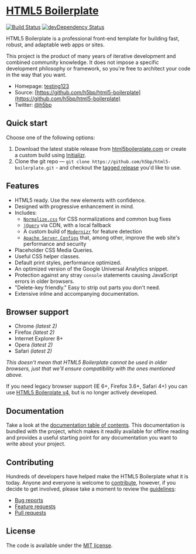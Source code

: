 # [HTML5 Boilerplate](https://html5boilerplate.com)

[![Build Status](https://travis-ci.org/h5bp/html5-boilerplate.svg)](https://travis-ci.org/h5bp/html5-boilerplate)
[![devDependency Status](https://david-dm.org/h5bp/html5-boilerplate/dev-status.svg)](https://david-dm.org/h5bp/html5-boilerplate#info=devDependencies)

HTML5 Boilerplate is a professional front-end template for building
fast, robust, and adaptable web apps or sites.

This project is the product of many years of iterative development and
combined community knowledge. It does not impose a specific development
philosophy or framework, so you're free to architect your code in the
way that you want.

* Homepage: [testing123](https://html5boilerplate.com)
* Source: [https://github.com/h5bp/html5-boilerplate](https://github.com/h5bp/html5-boilerplate)
* Twitter: [@h5bp](https://twitter.com/h5bp)


## Quick start

Choose one of the following options:

1. Download the latest stable release from
   [html5boilerplate.com](https://html5boilerplate.com/) or create a
   custom build using [Initializr](http://www.initializr.com).
2. Clone the git repo — `git clone
   https://github.com/h5bp/html5-boilerplate.git` - and checkout the
   [tagged release](https://github.com/h5bp/html5-boilerplate/releases)
   you'd like to use.


## Features

* HTML5 ready. Use the new elements with confidence.
* Designed with progressive enhancement in mind.
* Includes:
  * [`Normalize.css`](https://necolas.github.com/normalize.css/)
    for CSS normalizations and common bug fixes
  * [`jQuery`](https://jquery.com/) via CDN, with a local fallback
  * A custom build of  [`Modernizr`](http://modernizr.com/) for feature
    detection
  * [`Apache Server Configs`](https://github.com/h5bp/server-configs-apache)
    that, among other, improve the web site's performance and security
* Placeholder CSS Media Queries.
* Useful CSS helper classes.
* Default print styles, performance optimized.
* An optimized version of the Google Universal Analytics snippet.
* Protection against any stray `console` statements causing JavaScript
  errors in older browsers.
* "Delete-key friendly." Easy to strip out parts you don't need.
* Extensive inline and accompanying documentation.


## Browser support

* Chrome *(latest 2)*
* Firefox *(latest 2)*
* Internet Explorer 8+
* Opera *(latest 2)*
* Safari *(latest 2)*

*This doesn't mean that HTML5 Boilerplate cannot be used in older browsers,
just that we'll ensure compatibility with the ones mentioned above.*

If you need legacy browser support (IE 6+, Firefox 3.6+, Safari 4+) you
can use [HTML5 Boilerplate v4](https://github.com/h5bp/html5-boilerplate/tree/v4),
but is no longer actively developed.


## Documentation

Take a look at the [documentation table of contents](dist/doc/TOC.md).
This documentation is bundled with the project, which makes it readily
available for offline reading and provides a useful starting point for
any documentation you want to write about your project.


## Contributing

Hundreds of developers have helped make the HTML5 Boilerplate what it is
today. Anyone and everyone is welcome to [contribute](CONTRIBUTING.md),
however, if you decide to get involved, please take a moment to review
the [guidelines](CONTRIBUTING.md):

* [Bug reports](CONTRIBUTING.md#bugs)
* [Feature requests](CONTRIBUTING.md#features)
* [Pull requests](CONTRIBUTING.md#pull-requests)


## License

The code is available under the [MIT license](LICENSE.txt).
